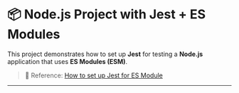 # 📦 Node.js Project with Jest + ES Modules

This project demonstrates how to set up **Jest** for testing a **Node.js** application that uses **ES Modules (ESM)**.

> 📖 Reference: [How to set up Jest for ES Module](https://how-to.dev/how-to-set-up-jest-for-es-module)

---

